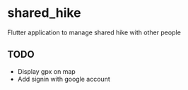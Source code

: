 # shared_hike

Flutter application to manage shared hike with other people

## TODO
- Display gpx on map
- Add signin with google account